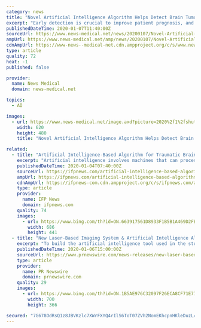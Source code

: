 ```yaml
---
category: news
title: "Novel Artificial Intelligence Algorithm Helps Detect Brain Tumor"
excerpt: "Early detection is crucial to improve patient prognosis, and thanks to a team of researchers, they developed a new imaging technique and artificial intelligence algorithm that can help doctors accurately identify brain tumors. Image Credit: create jobs 51 / Shutterstock.com Published in the journal Nature Medicine, the study reveals a new ..."
publishedDateTime: 2020-01-07T11:40:00Z
sourceUrl: https://www.news-medical.net/news/20200107/Novel-Artificial-Intelligence-Algorithm-Helps-Detect-Brain-Tumor.aspx
ampUrl: https://www.news-medical.net/amp/news/20200107/Novel-Artificial-Intelligence-Algorithm-Helps-Detect-Brain-Tumor.aspx
cdnAmpUrl: https://www-news--medical-net.cdn.ampproject.org/c/s/www.news-medical.net/amp/news/20200107/Novel-Artificial-Intelligence-Algorithm-Helps-Detect-Brain-Tumor.aspx
type: article
quality: 72
heat: -1
published: false

provider:
  name: News Medical
  domain: news-medical.net

topics:
  - AI

images:
  - url: https://www.news-medical.net/image.axd?picture=2020%2f1%2fshutterstock_565415560_cdc0415eea0045db956741af3021a3de-620x480.jpg
    width: 620
    height: 480
    title: "Novel Artificial Intelligence Algorithm Helps Detect Brain Tumor"

related:
  - title: "Artificial Intelligence-Based Algorithm for Traumatic Brain Injury"
    excerpt: "Artificial intelligence involves machines that can process details as human cognition can. The progress of AI algorithms has greatly influenced mechanisms that are applied to various fields like robotics, agriculture, marketing, and of course, medicine. Algorithms mainly use logic and mathematics to create the desired output. Hence, AI ..."
    publishedDateTime: 2020-01-04T07:40:00Z
    sourceUrl: https://ifpnews.com/artificial-intelligence-based-algorithm-for-traumatic-brain-injury
    ampUrl: https://ifpnews.com/artificial-intelligence-based-algorithm-for-traumatic-brain-injury/amp
    cdnAmpUrl: https://ifpnews-com.cdn.ampproject.org/c/s/ifpnews.com/artificial-intelligence-based-algorithm-for-traumatic-brain-injury/amp
    type: article
    provider:
      name: IFP News
      domain: ifpnews.com
    quality: 74
    images:
      - url: https://www.bing.com/th?id=ON.663917561D8933F1B5B1A469D2FB9BBA
        width: 686
        height: 441
  - title: "New Laser-Based Imaging System & Artificial Intelligence Algorithm, Used in Conjunction, Accurately Identify Brain Tumors"
    excerpt: "To build the artificial intelligence tool used in the study, researchers trained a deep convolutional neural network (CNN) with more than 2.5 million samples from 415 patients to classify tissue into 13 histologic categories that represent the most common brain tumors, including malignant glioma, lymphoma, metastatic tumors, and meningioma."
    publishedDateTime: 2020-01-06T15:00:00Z
    sourceUrl: https://www.prnewswire.com/news-releases/new-laser-based-imaging-system--artificial-intelligence-algorithm-used-in-conjunction--accurately-identify-brain-tumors-300981059.html
    type: article
    provider:
      name: PR Newswire
      domain: prnewswire.com
    quality: 29
    images:
      - url: https://www.bing.com/th?id=ON.1B5AE976C32097F26ECA8CF71E772AB6
        width: 700
        height: 366

secured: "7G678OdRsQ1z8JBVKzlc7XWrFXYQ4rIlS6ToT07ZVh2NomEKhcpnHKleDuzL41H0t92vbsrHZLGskmAjMAE1Dogm4iLNpsbqNelhuPLW/ij6AdHq5AD+oRfFJvjceN9nGSGGCfkZEvuNqryqrtztQ8LOE4n1M7Qljhl82ZSBUkAujlnUJ5+mPzEaPk92/4jB5YtwmmL3fitvNMmH1EeS06BP9whWqSzQlBGYsKryGGMFNiJHGVSkU6vlv6oUDmg3p5A5j/437BJd1efEyTkDhg==;uSGOE1ezmGfKv/1dCEPGBg=="
---
```



